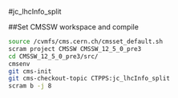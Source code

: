 #jc_lhcInfo_split

##Set CMSSW workspace and compile

```bash
source /cvmfs/cms.cern.ch/cmsset_default.sh
scram project CMSSW CMSSW_12_5_0_pre3
cd CMSSW_12_5_0_pre3/src/
cmsenv
git cms-init
git cms-checkout-topic CTPPS:jc_lhcInfo_split
scram b -j 8
```